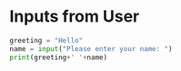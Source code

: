 # Inputs from User
```python
greeting = "Hello"
name = input("Please enter your name: ")
print(greeting+' '+name)
```